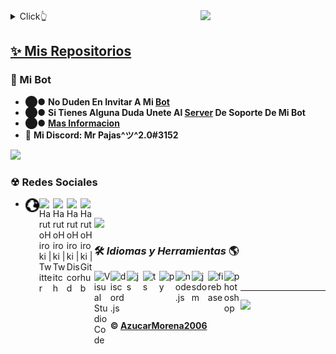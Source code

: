 <img align="right" width="200px" src="https://cdn.discordapp.com/attachments/789607447252828211/821845774043185192/vailecito.gif">

<details>
  <summary>Click👆</summary>
  <pre>
⇒ "Soy Programador y Modero, Tambien Configuro Servers De Discord"
  </pre>
</details>

## [✨ Mis Repositorios](https://github.com/HugoMelendez0403?tab=repositories)
### 🤖 Mi Bot
- ⬤● **No Duden En Invitar A Mi [Bot](https://bit.ly/3p1EFri)**
- ⬤● **Si Tienes Alguna Duda Unete Al [Server](https://bit.ly/2SCZMUo) De Soporte De Mi Bot**
- ⬤● **[Mas Informacion](https://github.com/Atomo-Bot/Informacion_Atomo)**
- 💨 **Mi Discord: Mr Pajas^ツ^2.0#3152**
<img width="500px" src="https://cdn.discordapp.com/attachments/757469877358297199/760358338809561118/linea-divisoria-imagen-animada-0133.gif"/>

### ☢ Redes Sociales

- [<img align="left" alt="is-really.fun" width="22px" src="https://raw.githubusercontent.com/iconic/open-iconic/master/svg/globe.svg" />][website]
[<img align="left" alt="HarutoHiroki | Twitter" width="22px" src="https://cdn.jsdelivr.net/npm/simple-icons@v3/icons/twitter.svg" />][twitter]
[<img align="left" alt="HarutoHiroki | Twitch" width="22px" src="https://cdn.jsdelivr.net/npm/simple-icons@v3/icons/twitch.svg" />][twitch]
[<img align="left" alt="HarutoHiroki | Discord" width="22px" src="https://cdn.jsdelivr.net/npm/simple-icons@v3/icons/discord.svg"/>][discord]
[<img align="left" alt="HarutoHiroki | Github" width="22px" src="https://cdn.jsdelivr.net/npm/simple-icons@v3/icons/github.svg"/>][github]

<img  width="600px" src="https://cdn.discordapp.com/attachments/717821702180044862/729449197153157160/BARRA.gif"/>

### 🛠 ***Idiomas y Herramientas*** 🌎

<img align="left" alt="Visual Studio Code" width="26px" src="https://i.imgur.com/LwSdAlE.png"/>
<img align="left" alt="discord.js" width="26px" src="https://i.imgur.com/SI1DZf3.png"/>
<img align="left" alt="js" width="26px" src="https://i.imgur.com/3u1wzwE.png"/>
<img align="left" alt="ts" width="26px" src="https://i.imgur.com/vSgFULR.png"/>
<img align="left" alt="py" width="26px" src="https://i.imgur.com/4pIzF9V.png"/>
<img align="left" alt="node.js" width="26px" src="https://i.imgur.com/tYLFZBh.png"/> 
<img align="left" alt="jsdom" width="26px" src="https://imgur.com/znELr8P.png"/> 
<img align="left" alt="firebase" width="26px" src="https://i.imgur.com/1RVXvxS.png"/> 
<img align="left" alt="photoshop" width="26px" src="https://i.imgur.com/OC1RcS5.jpg"/> <br/>

---

[<img src="https://github-readme-stats.vercel.app/api?username=HugoMelendez0403&show_icons=true&theme=cobalt&count_private=true">](https://github.com/HugoMelendez0403)

**© [AzucarMorena2006](https://github.com/HugoMelendez0403)**

[website]: #
[twitter]: https://twitter.com/Azucarmorena28
[twitch]: https://www.twitch.tv/mrpajas28
[discord]: https://discord.gg/2qB7bhsQ9M 
[github]: https://github.com/HugoMelendez0403
[server]: https://discord.gg/2qB7bhsQ9M
